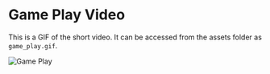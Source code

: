 # Game Play Video

This is a GIF of the short video. It can be accessed from the assets folder as `game_play.gif`.

![Game Play](assets/game_play.gif)